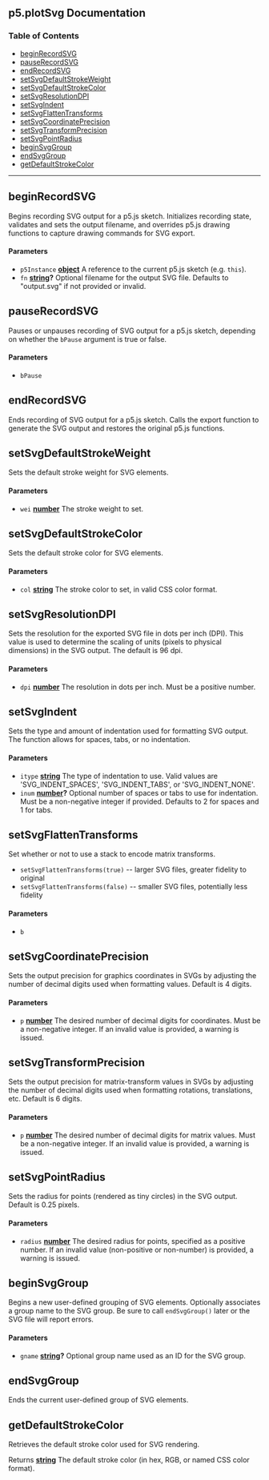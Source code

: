 <!-- Generated by documentation.js. Update this documentation by updating the source code. -->

## p5.plotSvg Documentation

### Table of Contents

*   [beginRecordSVG][1]
*   [pauseRecordSVG][3]
*   [endRecordSVG][5]
*   [setSvgDefaultStrokeWeight][6]
*   [setSvgDefaultStrokeColor][8]
*   [setSvgResolutionDPI][10]
*   [setSvgIndent][12]
*   [setSvgFlattenTransforms][14]
*   [setSvgCoordinatePrecision][16]
*   [setSvgTransformPrecision][18]
*   [setSvgPointRadius][20]
*   [beginSvgGroup][22]
*   [endSvgGroup][24]
*   [getDefaultStrokeColor][25]

---

## beginRecordSVG

Begins recording SVG output for a p5.js sketch.
Initializes recording state, validates and sets the output filename,
and overrides p5.js drawing functions to capture drawing commands for SVG export.

#### Parameters

*   `p5Instance` **[object][26]** A reference to the current p5.js sketch (e.g. `this`).
*   `fn` **[string][27]?** Optional filename for the output SVG file.
    Defaults to "output.svg" if not provided or invalid.

## pauseRecordSVG

Pauses or unpauses recording of SVG output for a p5.js sketch,
depending on whether the `bPause` argument is true or false.

#### Parameters

*   `bPause`

## endRecordSVG

Ends recording of SVG output for a p5.js sketch.
Calls the export function to generate the SVG output
and restores the original p5.js functions.

## setSvgDefaultStrokeWeight

Sets the default stroke weight for SVG elements.

#### Parameters

*   `wei` **[number][28]** The stroke weight to set.

## setSvgDefaultStrokeColor

Sets the default stroke color for SVG elements.

#### Parameters

*   `col` **[string][27]** The stroke color to set, in valid CSS color format.

## setSvgResolutionDPI

Sets the resolution for the exported SVG file in dots per inch (DPI).
This value is used to determine the scaling of units (pixels to physical dimensions) in the SVG output. The default is 96 dpi. 

#### Parameters

*   `dpi` **[number][28]** The resolution in dots per inch. Must be a positive number.

## setSvgIndent

Sets the type and amount of indentation used for formatting SVG output.
The function allows for spaces, tabs, or no indentation.

#### Parameters

*   `itype` **[string][27]** The type of indentation to use. Valid values are
    'SVG\_INDENT\_SPACES', 'SVG\_INDENT\_TABS', or 'SVG\_INDENT\_NONE'.
*   `inum` **[number][28]?** Optional number of spaces or tabs to use for indentation.
    Must be a non-negative integer if provided. Defaults to 2 for spaces and 1 for tabs.

## setSvgFlattenTransforms

Set whether or not to use a stack to encode matrix transforms.

* `setSvgFlattenTransforms(true)` -- larger SVG files, greater fidelity to original
* `setSvgFlattenTransforms(false)` -- smaller SVG files, potentially less fidelity

#### Parameters

*   `b`

## setSvgCoordinatePrecision

Sets the output precision for graphics coordinates in SVGs by adjusting
the number of decimal digits used when formatting values. Default is 4 digits. 

#### Parameters

*   `p` **[number][28]** The desired number of decimal digits for coordinates.
    Must be a non-negative integer. If an invalid value is provided, a warning is issued.

## setSvgTransformPrecision

Sets the output precision for matrix-transform values in SVGs by adjusting
the number of decimal digits used when formatting rotations, translations, etc. Default is 6 digits. 

#### Parameters

*   `p` **[number][28]** The desired number of decimal digits for matrix values.
    Must be a non-negative integer. If an invalid value is provided, a warning is issued.

## setSvgPointRadius

Sets the radius for points (rendered as tiny circles) in the SVG output. Default is 0.25 pixels.

#### Parameters

*   `radius` **[number][28]** The desired radius for points, specified as a positive number.
    If an invalid value (non-positive or non-number) is provided, a warning is issued.

## beginSvgGroup

Begins a new user-defined grouping of SVG elements.
Optionally associates a group name to the SVG group.
Be sure to call `endSvgGroup()` later or the SVG file will report errors.

#### Parameters

*   `gname` **[string][27]?** Optional group name used as an ID for the SVG group.

## endSvgGroup

Ends the current user-defined group of SVG elements.

## getDefaultStrokeColor

Retrieves the default stroke color used for SVG rendering.

Returns **[string][27]** The default stroke color (in hex, RGB, or named CSS color format).

[1]: #beginrecordsvg

[2]: #parameters

[3]: #pauserecordsvg

[4]: #parameters-1

[5]: #endrecordsvg

[6]: #setsvgdefaultstrokeweight

[7]: #parameters-2

[8]: #setsvgdefaultstrokecolor

[9]: #parameters-3

[10]: #setsvgresolutiondpi

[11]: #parameters-4

[12]: #setsvgindent

[13]: #parameters-5

[14]: #setsvgflattentransforms

[15]: #parameters-6

[16]: #setsvgcoordinateprecision

[17]: #parameters-7

[18]: #setsvgtransformprecision

[19]: #parameters-8

[20]: #setsvgpointradius

[21]: #parameters-9

[22]: #beginsvggroup

[23]: #parameters-10

[24]: #endsvggroup

[25]: #getdefaultstrokecolor

[26]: https://developer.mozilla.org/docs/Web/JavaScript/Reference/Global_Objects/Object

[27]: https://developer.mozilla.org/docs/Web/JavaScript/Reference/Global_Objects/String

[28]: https://developer.mozilla.org/docs/Web/JavaScript/Reference/Global_Objects/Number
